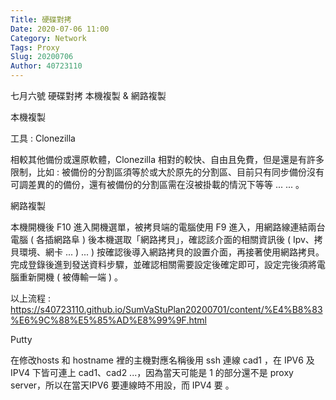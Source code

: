 ```yaml
---
Title: 硬碟對拷
Date: 2020-07-06 11:00
Category: Network
Tags: Proxy
Slug: 20200706
Author: 40723110
---
```


七月六號
硬碟對拷
         本機複製 & 網路複製

本機複製

工具 : Clonezilla

相較其他備份或還原軟體，Clonezilla 相對的較快、自由且免費，但是還是有許多限制，比如 : 被備份的分割區須等於或大於原先的分割區、目前只有同步備份沒有可調差異的的備份，還有被備份的分割區需在沒被掛載的情況下等等 ... ... 。



網路複製

本機開機後 F10 進入開機選單，被拷貝端的電腦使用 F9 進入，用網路線連結兩台電腦 ( 各插網路阜 ) 後本機選取「網路拷貝」，確認該介面的相關資訊後 ( Ipv、拷貝環境、網卡 ... ) ... ) 按確認後導入網路拷貝的設置介面，再接著使用網路拷貝。完成登錄後進到發送資料步驟，並確認相關需要設定後確定即可，設定完後須將電腦重新開機 ( 被傳輸一端 ) 。





以上流程 : https://s40723110.github.io/SumVaStuPlan20200701/content/%E4%B8%83%E6%9C%88%E5%85%AD%E8%99%9F.html

Putty

在修改hosts 和 hostname 裡的主機對應名稱後用 ssh 連線 cad1 ，在 IPV6 及IPV4 下皆可連上 cad1、cad2 ...，因為當天可能是 1 的部分還不是 proxy server，所以在當天IPV6 要連線時不用設，而 IPV4 要 。

